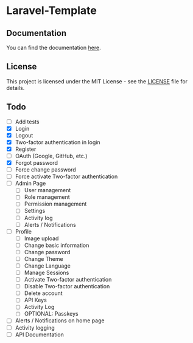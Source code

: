 # Laravel-Template

## Documentation
You can find the documentation [here](https://docs.cyanfox.de/docs/laravel-template).

## License
This project is licensed under the MIT License - see the [LICENSE](LICENSE) file for details.

## Todo
- [ ] Add tests
- [x] Login
- [x] Logout
- [x] Two-factor authentication in login
- [x] Register
- [ ] OAuth (Google, GitHub, etc.)
- [x] Forgot password
- [ ] Force change password
- [ ] Force activate Two-factor authentication
- [ ] Admin Page
    - [ ] User management
    - [ ] Role management
    - [ ] Permission management
    - [ ] Settings
    - [ ] Activity log
    - [ ] Alerts / Notifications
- [ ] Profile
    - [ ] Image upload
    - [ ] Change basic information
    - [ ] Change password
    - [ ] Change Theme
    - [ ] Change Language
    - [ ] Manage Sessions
    - [ ] Activate Two-factor authentication
    - [ ] Disable Two-factor authentication
    - [ ] Delete account
    - [ ] API Keys
    - [ ] Activity Log
    - [ ] OPTIONAL: Passkeys
- [ ] Alerts / Notifications on home page
- [ ] Activity logging
- [ ] API Documentation
